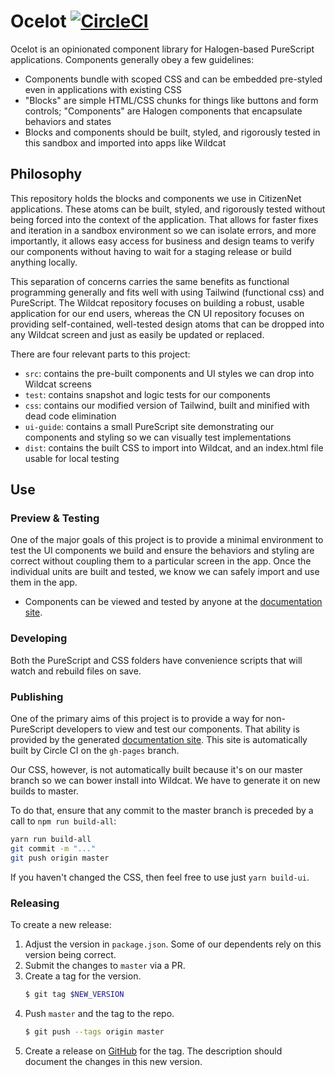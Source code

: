 # Ocelot [![CircleCI](https://circleci.com/gh/citizennet/purescript-ocelot.svg?style=badge)](https://circleci.com/gh/citizennet/purescript-ocelot)

Ocelot is an opinionated component library for Halogen-based PureScript applications. Components generally obey a few guidelines:

- Components bundle with scoped CSS and can be embedded pre-styled even in applications with existing CSS
- "Blocks" are simple HTML/CSS chunks for things like buttons and form controls; "Components" are Halogen components that encapsulate behaviors and states
- Blocks and components should be built, styled, and rigorously tested in this sandbox and imported into apps like Wildcat

## Philosophy

This repository holds the blocks and components we use in CitizenNet applications. These atoms can be built, styled, and rigorously tested without being forced into the context of the application. That allows for faster fixes and iteration in a sandbox environment so we can isolate errors, and more importantly, it allows easy access for business and design teams to verify our components without having to wait for a staging release or build anything locally.

This separation of concerns carries the same benefits as functional programming generally and fits well with using Tailwind (functional css) and PureScript. The Wildcat repository focuses on building a robust, usable application for our end users, whereas the CN UI repository focuses on providing self-contained, well-tested design atoms that can be dropped into any Wildcat screen and just as easily be updated or replaced.

There are four relevant parts to this project:

- `src`: contains the pre-built components and UI styles we can drop into Wildcat screens
- `test`: contains snapshot and logic tests for our components
- `css`: contains our modified version of Tailwind, built and minified with dead code elimination
- `ui-guide`: contains a small PureScript site demonstrating our components and styling so we can visually test implementations
- `dist`: contains the built CSS to import into Wildcat, and an index.html file usable for local testing


## Use

### Preview & Testing
One of the major goals of this project is to provide a minimal environment to test the UI components we build and ensure the behaviors and styling are correct without coupling them to a particular screen in the app. Once the individual units are built and tested, we know we can safely import and use them in the app.

- Components can be viewed and tested by anyone at the [documentation site](https://citizennet.github.io/purescript-ocelot).

### Developing
Both the PureScript and CSS folders have convenience scripts that will watch and rebuild files on save.

### Publishing
One of the primary aims of this project is to provide a way for non-PureScript developers to view and test our components. That ability is provided by the generated [documentation site](https://citizennet.github.io/purescript-ocelot/). This site is automatically built by Circle CI on the `gh-pages` branch.

Our CSS, however, is not automatically built because it's on our master branch so we can bower install into Wildcat. We have to generate it on new builds to master.

To do that, ensure that any commit to the master branch is preceded by a call to `npm run build-all`:

```sh
yarn run build-all
git commit -m "..."
git push origin master
```

If you haven't changed the CSS, then feel free to use just `yarn build-ui`.

### Releasing

To create a new release:

1. Adjust the version in `package.json`.
    Some of our dependents rely on this version being correct.
1. Submit the changes to `master` via a PR.
1. Create a tag for the version.
    ```sh
    $ git tag $NEW_VERSION
    ```
1. Push `master` and the tag to the repo.
    ```sh
    $ git push --tags origin master
    ```
1. Create a release on [GitHub][releases] for the tag.
    The description should document the changes in this new version.

[releases]: https://github.com/citizennet/purescript-ocelot/releases
